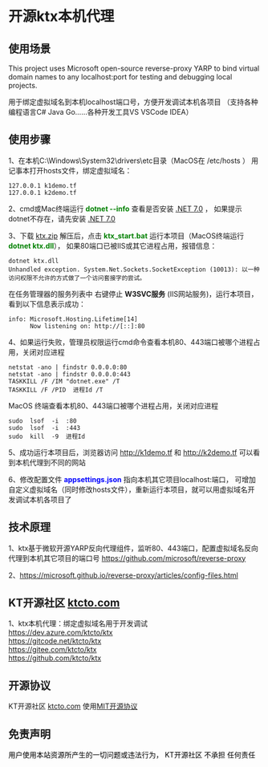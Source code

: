 # 开源ktx本机代理

## 使用场景

This project uses Microsoft open-source reverse-proxy YARP to bind virtual domain names 
to any localhost:port for testing and debugging local projects.

用于绑定虚拟域名到本机localhost端口号，方便开发调试本机各项目
（支持各种编程语言C# Java Go……各种开发工具VS VSCode IDEA）

## 使用步骤

1、在本机C:\Windows\System32\drivers\etc目录（MacOS在 /etc/hosts ）
用记事本打开hosts文件，绑定虚拟域名：   
```
127.0.0.1 k1demo.tf  
127.0.0.1 k2demo.tf  
```
2、cmd或Mac终端运行 <b><font color=green>dotnet --info</font></b> 查看是否安装 [.NET 7.0](https://dot.net) ，
如果提示dotnet不存在，请先安装 [.NET 7.0](https://dot.net)

3、下载 [ktx.zip](https://gitcode.net/ktcto/ktx/-/raw/master/zip/ktx.zip)
解压后，点击 <b><font color=green>ktx_start.bat</font></b> 运行本项目（MacOS终端运行 <b><font color=green>dotnet ktx.dll</font></b>），
如果80端口已被IIS或其它进程占用，报错信息：
```
dotnet ktx.dll
Unhandled exception. System.Net.Sockets.SocketException (10013): 以一种访问权限不允许的方式做了一个访问套接字的尝试。
```
在任务管理器的服务列表中 右键停止 <b>W3SVC服务</b> (IIS网站服务)，运行本项目，看到以下信息表示成功：
```
info: Microsoft.Hosting.Lifetime[14]
      Now listening on: http://[::]:80
```

4、如果运行失败，管理员权限运行cmd命令查看本机80、443端口被哪个进程占用，关闭对应进程
```
netstat -ano | findstr 0.0.0.0:80  
netstat -ano | findstr 0.0.0.0:443
TASKKILL /F /IM "dotnet.exe" /T
TASKKILL /F /PID  进程Id /T
``` 
MacOS 终端查看本机80、443端口被哪个进程占用，关闭对应进程
```
sudo  lsof  -i  :80
sudo  lsof  -i  :443
sudo  kill  -9  进程Id
```

5、成功运行本项目后，浏览器访问 http://k1demo.tf 和 http://k2demo.tf 可以看到本机代理到不同的网站

6、修改配置文件 <b><font color=blue>appsettings.json</font></b> 指向本机其它项目localhost:端口，
可增加自定义虚拟域名（同时修改hosts文件），重新运行本项目，就可以用虚拟域名开发调试本机各项目了

## 技术原理

1、ktx基于微软开源YARP反向代理组件，监听80、443端口，配置虚拟域名反向代理到本机其它项目的端口号 https://github.com/microsoft/reverse-proxy    

2、https://microsoft.github.io/reverse-proxy/articles/config-files.html

## KT开源社区 [ktcto.com](https://ktcto.com)

1、ktx本机代理：绑定虚拟域名用于开发调试    
https://dev.azure.com/ktcto/ktx  
https://gitcode.net/ktcto/ktx  
https://gitee.com/ktcto/ktx    
https://github.com/ktcto/ktx    

## 开源协议

KT开源社区 [ktcto.com](https://ktcto.com) 使用[MIT开源协议](https://opensource.org/license/mit)

## 免责声明

<font color=black>用户使用本站资源所产生的一切问题或违法行为，
KT开源社区 不承担 任何责任</font>



